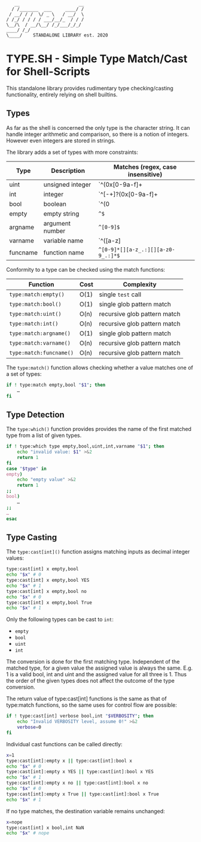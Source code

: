 	   __                      __
	  / /_______  ___     ____/ /
	 / __/ / /  \/ _ \   / __/  \
	/ /_/ / / / / ___/__/_  / / /
	\__/\  / __/\__/ /_/___/_/_/
	____/ /_/
	\____/    STANDALONE LIBRARY est. 2020

TYPE.SH - Simple Type Match/Cast for Shell-Scripts
==================================================

This standalone library provides rudimentary type checking/casting
functionality, entirely relying on shell builtins.

Types
-----

As far as the shell is concerned the only type is the character string.
It can handle integer arithmetic and comparison, so there is a notion
of integers. However even integers are stored in strings.

The library adds a set of types with more constraints:

| Type     | Description      | Matches (regex, case insensitive)          |
|----------|------------------|--------------------------------------------|
| uint     | unsigned integer | `^(0x[0-9a-f]+|[1-9][0-9]*|0[0-7]*)$`      |
| int      | integer          | `^[-+]?(0x[0-9a-f]+|[1-9][0-9]*|0[0-7]*)$` |
| bool     | boolean          | `^(0|1|yes|no|true|false)`                 |
| empty    | empty string     | `^$`                                       |
| argname  | argument number  | `^[0-9]$`                                  |
| varname  | variable name    | `^([a-z]|[a-z_][a-z0-9_]+)$`               |
| funcname | function name    | `^[0-9]*[][a-z_.:][][a-z0-9_.:]*$`         |

Conformity to a type can be checked using the match functions:

| Function                | Cost | Complexity                   |
|-------------------------|------|------------------------------|
| `type:match:empty()`    | O(1) | single `test` call           |
| `type:match:bool()`     | O(1) | single glob pattern match    |
| `type:match:uint()`     | O(n) | recursive glob pattern match |
| `type:match:int()`      | O(n) | recursive glob pattern match |
| `type:match:argname()`  | O(1) | single glob pattern match    |
| `type:match:varname()`  | O(n) | recursive glob pattern match |
| `type:match:funcname()` | O(n) | recursive glob pattern match |

The `type:match()` function allows checking whether a value matches
one of a set of types:

```sh
if ! type:match empty,bool "$1"; then
    …
fi
```

Type Detection
--------------

The `type:which()` function provides provides the name of the first
matched type from a list of given types.

```sh
if ! type:which type empty,bool,uint,int,varname "$1"; then
    echo "invalid value: $1" >&2
    return 1
fi
case "$type" in
empty)
    echo "empty value" >&2
    return 1
;;
bool)
    …
;;
…
esac
```

Type Casting
------------

The `type:cast[int]()` function assigns matching inputs as decimal
integer values:

```sh
type:cast[int] x empty,bool
echo "$x" # 0
type:cast[int] x empty,bool YES
echo "$x" # 1
type:cast[int] x empty,bool no
echo "$x" # 0
type:cast[int] x empty,bool True
echo "$x" # 1
```

Only the following types can be cast to `int`:

- `empty`
- `bool`
- `uint`
- `int`

The conversion is done for the first matching type. Independent of
the matched type, for a given value the assigned value is always the
same. E.g. 1 is a valid bool, int and uint and the assigned value for all
three is 1. Thus the order of the given types does not affect the
outcome of the type conversion.

The return value of type:cast[int] functions is the same as that
of type:match functions, so the same uses for control flow are possible:

```sh
if ! type:cast[int] verbose bool,int "$VERBOSITY"; then
    echo "Invalid VERBOSITY level, assume 0!" >&2
    verbose=0
fi
```

Individual cast functions can be called directly:

```sh
x=1
type:cast[int]:empty x || type:cast[int]:bool x
echo "$x" # 0
type:cast[int]:empty x YES || type:cast[int]:bool x YES
echo "$x" # 1
type:cast[int]:empty x no || type:cast[int]:bool x no
echo "$x" # 0
type:cast[int]:empty x True || type:cast[int]:bool x True
echo "$x" # 1
```

If no type matches, the destination variable remains unchanged:

```sh
x=nope
type:cast[int] x bool,int NaN
echo "$x" # nope
```
